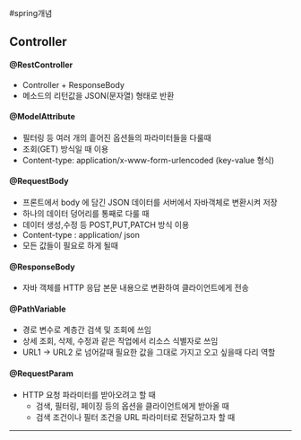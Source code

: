 #spring개념 

## Controller

#### @RestController
- Controller + ResponseBody
- 메소드의 리턴값을 JSON(문자열) 형태로 반환

#### @ModelAttribute 
- 필터링 등 여러 개의 흩어진 옵션들의 파라미터들을 다룰때
- 조회(GET) 방식일 때 이용
- Content-type: application/x-www-form-urlencoded (key-value 형식)

#### @RequestBody 
- 프론트에서 body 에 담긴 JSON 데이터를 서버에서 자바객체로 변환시켜 저장
- 하나의 데이터 덩어리를 통째로 다룰 때 
- 데이터 생성,수정 등 POST,PUT,PATCH 방식 이용
- Content-type : application/ json 
- 모든 값들이 필요로 하게 될때

#### @ResponseBody 
- 자바 객체를 HTTP 응답 본문 내용으로 변환하여 클라이언트에게 전송

#### @PathVariable
- 경로 변수로 계층간 검색 및 조회에 쓰임
- 상세 조회, 삭제, 수정과 같은 작업에서 리소스 식별자로 쓰임
- URL1 -> URL2 로 넘어갈때 필요한 값을 그대로 가지고 오고 싶을때 다리 역할

#### @RequestParam
- HTTP 요청 파라미터를 받아오려고 할 때
	- 검색, 필터링, 페이징 등의 옵션을 클라이언트에게 받아올 때
	- 검색 조건이나 필터 조건을 URL 파라미터로 전달하고자 할 때


___
